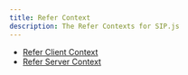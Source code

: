 ```yaml
---
title: Refer Context
description: The Refer Contexts for SIP.js
---
```


* [Refer Client Context](/api/0.9.0/refer/referClientContext/)
* [Refer Server Context](/api/0.9.0/)
